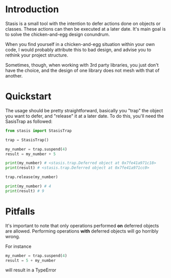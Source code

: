 # Introduction

<WIP PROJECT>

Stasis is a small tool with the intention to defer actions done on objects or classes. These actions can then be executed at a later date. It's main goal is to solve the chicken-and-egg design conundrum.

When you find yourself in a chicken-and-egg situation within your own code, I would probably attribute this to bad design, and advise you to rethink your project structure.

Sometimes, though, when working with 3rd party libraries, you just don't have the choice, and the design of one library does not mesh with that of another.

# Quickstart

The usage should be pretty straightforward, basically you "trap" the object you want to defer, and "release" it at a later date. To do this, you'll need the SasisTrap as followed:

```python
from stasis import StasisTrap

trap = StasisTrap()

my_number = trap.suspend(4)
result = my_number + 5

print(my_number) # <stasis.trap.Deferred object at 0x7fe41a971c18>
print(result) # <stasis.trap.Deferred object at 0x7fe41a971cc0>

trap.release(my_number)

print(my_number) # 4
print(result) # 9

```

# Pitfalls

It's important to note that only operations performed __on__ deferred objects are allowed. Performing operations __with__ deferred objects will go horribly wrong.

For instance 
```python
my_number = trap.suspend(4)
result = 5 + my_number
```
will result in a TypeError
